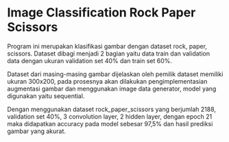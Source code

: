 # Image Classification Rock Paper Scissors 

Program ini merupakan klasifikasi gambar dengan dataset rock, paper, scissors. Dataset dibagi menjadi 2 bagian yaitu data train dan validation data dengan ukuran validation set 40% dan train set 60%.

Dataset dari masing-masing gambar dijelaskan oleh pemilik dataset memiliki ukuran 300x200, pada prosesnya akan dilakukan pengimplementasian augmentasi gambar dan menggunakan image data generator, model yang digunakan yaitu sequential.

Dengan menggunakan dataset rock_paper_scissors yang berjumlah 2188, validation set 40%, 3 convolution layer, 2 hidden layer, dengan epoch 21 maka didapatkan accuracy pada model sebesar 97,5% dan hasil prediksi gambar yang akurat.
